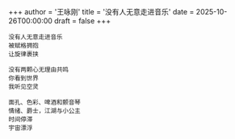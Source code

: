 +++
author = '王咏刚'
title = '没有人无意走进音乐'
date = 2025-10-26T00:00:00
draft = false
+++

<div class="poem">

```
没有人无意走进音乐
被赋格拥抱
让旋律裹挟

没有两颗心无理由共鸣
你看到世界
我听见空灵

面孔、色彩、啤酒和颤音琴
情绪、爵士，江湖与小公主
时间停滞
宇宙漂浮
```

</div>
